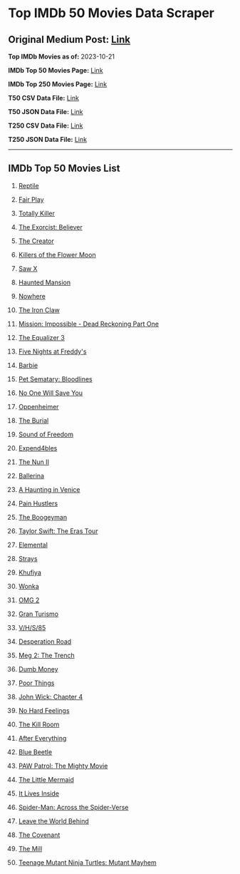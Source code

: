 # Top IMDb 50 Movies Data Scraper

## Original Medium Post: [Link](https://medium.com/@nishantsahoo/which-movie-should-i-watch-5c83a3c0f5b1)

**Top IMDb Movies as of:** 2023-10-21

**IMDb Top 50 Movies Page:** [Link](http://www.imdb.com/search/title?release_date=2023,2023&title_type=feature)

**IMDb Top 250 Movies Page:** [Link](https://www.imdb.com/chart/top/)

**T50 CSV Data File:** [Link](/Data/T50/data.csv)

**T50 JSON Data File:** [Link](/Data/T50/data.json)

**T250 CSV Data File:** [Link](/Data/T250/data.csv)

**T250 JSON Data File:** [Link](/Data/T250/data.json)

---

## IMDb Top 50 Movies List

1. [Reptile](https://www.imdb.com/title/tt13274016/?ref_=adv_li_tt)

2. [Fair Play](https://www.imdb.com/title/tt16304446/?ref_=adv_li_tt)

3. [Totally Killer](https://www.imdb.com/title/tt11426232/?ref_=adv_li_tt)

4. [The Exorcist: Believer](https://www.imdb.com/title/tt12921446/?ref_=adv_li_tt)

5. [The Creator](https://www.imdb.com/title/tt11858890/?ref_=adv_li_tt)

6. [Killers of the Flower Moon](https://www.imdb.com/title/tt5537002/?ref_=adv_li_tt)

7. [Saw X](https://www.imdb.com/title/tt21807222/?ref_=adv_li_tt)

8. [Haunted Mansion](https://www.imdb.com/title/tt1695843/?ref_=adv_li_tt)

9. [Nowhere](https://www.imdb.com/title/tt15789472/?ref_=adv_li_tt)

10. [The Iron Claw](https://www.imdb.com/title/tt21064584/?ref_=adv_li_tt)

11. [Mission: Impossible - Dead Reckoning Part One](https://www.imdb.com/title/tt9603212/?ref_=adv_li_tt)

12. [The Equalizer 3](https://www.imdb.com/title/tt17024450/?ref_=adv_li_tt)

13. [Five Nights at Freddy's](https://www.imdb.com/title/tt4589218/?ref_=adv_li_tt)

14. [Barbie](https://www.imdb.com/title/tt1517268/?ref_=adv_li_tt)

15. [Pet Sematary: Bloodlines](https://www.imdb.com/title/tt14145436/?ref_=adv_li_tt)

16. [No One Will Save You](https://www.imdb.com/title/tt14509110/?ref_=adv_li_tt)

17. [Oppenheimer](https://www.imdb.com/title/tt15398776/?ref_=adv_li_tt)

18. [The Burial](https://www.imdb.com/title/tt5648882/?ref_=adv_li_tt)

19. [Sound of Freedom](https://www.imdb.com/title/tt7599146/?ref_=adv_li_tt)

20. [Expend4bles](https://www.imdb.com/title/tt3291150/?ref_=adv_li_tt)

21. [The Nun II](https://www.imdb.com/title/tt10160976/?ref_=adv_li_tt)

22. [Ballerina](https://www.imdb.com/title/tt26350277/?ref_=adv_li_tt)

23. [A Haunting in Venice](https://www.imdb.com/title/tt22687790/?ref_=adv_li_tt)

24. [Pain Hustlers](https://www.imdb.com/title/tt15257160/?ref_=adv_li_tt)

25. [The Boogeyman](https://www.imdb.com/title/tt3427252/?ref_=adv_li_tt)

26. [Taylor Swift: The Eras Tour](https://www.imdb.com/title/tt28814949/?ref_=adv_li_tt)

27. [Elemental](https://www.imdb.com/title/tt15789038/?ref_=adv_li_tt)

28. [Strays](https://www.imdb.com/title/tt15153532/?ref_=adv_li_tt)

29. [Khufiya](https://www.imdb.com/title/tt15433600/?ref_=adv_li_tt)

30. [Wonka](https://www.imdb.com/title/tt6166392/?ref_=adv_li_tt)

31. [OMG 2](https://www.imdb.com/title/tt15732324/?ref_=adv_li_tt)

32. [Gran Turismo](https://www.imdb.com/title/tt4495098/?ref_=adv_li_tt)

33. [V/H/S/85](https://www.imdb.com/title/tt22640398/?ref_=adv_li_tt)

34. [Desperation Road](https://www.imdb.com/title/tt14633464/?ref_=adv_li_tt)

35. [Meg 2: The Trench](https://www.imdb.com/title/tt9224104/?ref_=adv_li_tt)

36. [Dumb Money](https://www.imdb.com/title/tt13957560/?ref_=adv_li_tt)

37. [Poor Things](https://www.imdb.com/title/tt14230458/?ref_=adv_li_tt)

38. [John Wick: Chapter 4](https://www.imdb.com/title/tt10366206/?ref_=adv_li_tt)

39. [No Hard Feelings](https://www.imdb.com/title/tt15671028/?ref_=adv_li_tt)

40. [The Kill Room](https://www.imdb.com/title/tt11908172/?ref_=adv_li_tt)

41. [After Everything](https://www.imdb.com/title/tt15334488/?ref_=adv_li_tt)

42. [Blue Beetle](https://www.imdb.com/title/tt9362930/?ref_=adv_li_tt)

43. [PAW Patrol: The Mighty Movie](https://www.imdb.com/title/tt15837338/?ref_=adv_li_tt)

44. [The Little Mermaid](https://www.imdb.com/title/tt5971474/?ref_=adv_li_tt)

45. [It Lives Inside](https://www.imdb.com/title/tt15683734/?ref_=adv_li_tt)

46. [Spider-Man: Across the Spider-Verse](https://www.imdb.com/title/tt9362722/?ref_=adv_li_tt)

47. [Leave the World Behind](https://www.imdb.com/title/tt12747748/?ref_=adv_li_tt)

48. [The Covenant](https://www.imdb.com/title/tt4873118/?ref_=adv_li_tt)

49. [The Mill](https://www.imdb.com/title/tt26569323/?ref_=adv_li_tt)

50. [Teenage Mutant Ninja Turtles: Mutant Mayhem](https://www.imdb.com/title/tt8589698/?ref_=adv_li_tt)

